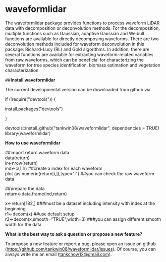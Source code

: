 # waveformlidar
The waveformlidar package provides functions to process waveform LiDAR data with decomposition or deconvolution methods. For the decomposition, multiple functions such as Gaussian, adaptive Gaussian and Weibull functions are available for directly decomposing waveforms. There are two deconvolution methods included for waveform deconvolution in this package: Richard-Lucy (RL) and Gold algorithms. In addition, there are several functions are available for extracting waveform-related variables from raw waveforms, which can be beneficial for characterizing the waveform for tree species identification, biomass estimation and vegetation characterization. 

##**Install waveformlidar**

The current developmental version can be downloaded from github via

if (!require("devtools")) {

  install.packages("devtools")
  
}

devtools::install_github("tankwin08/waveformlidar", dependencies = TRUE)  
library(waveformlidar)

**How to use waveformlidar**

##import return waveform data  
data(return)  
lr<-nrow(return)  
ind<-c(1:lr)  ##create a index for each waveform  
plot (as.numeric(return[i,]),type="l")  ##you can check the raw waveform data  

##prepare the data  
return<-data.frame(ind,return)  

x<-return[182,] ###must be a dataset including intensity with index at the beginning.  
r1<-decom(x)  ##use default setup  
r2<-decom(x,smooth="TRUE",width=3) ###you can assign different smooth width for the data  

**What is the best way to ask a question or propose a new feature?**

To propose a new feature or report a bug, please open an issue on github (https://github.com/tankwin08/waveformlidar/issues). Of course, you can always write me an email (tankchow12@gmail.com).
